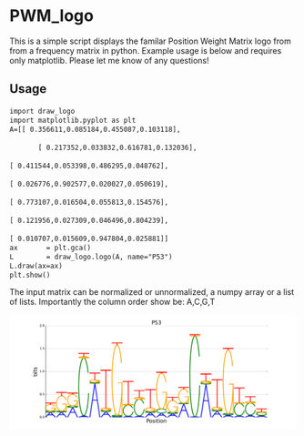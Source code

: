 # PWM_logo
This is a simple script displays the familar Position Weight Matrix logo from from a frequency matrix in python. 
Example usage is below and requires only matplotlib. Please let me know of any questions! 

## Usage
```
import draw_logo
import matplotlib.pyplot as plt
A=[[ 0.356611,0.085184,0.455087,0.103118],

       [ 0.217352,0.033832,0.616781,0.132036],

[ 0.411544,0.053398,0.486295,0.048762],

[ 0.026776,0.902577,0.020027,0.050619],

[ 0.773107,0.016504,0.055813,0.154576],

[ 0.121956,0.027309,0.046496,0.804239],

[ 0.010707,0.015609,0.947804,0.025881]]
ax       = plt.gca()
L        = draw_logo.logo(A, name="P53")
L.draw(ax=ax)
plt.show()
```

The input matrix can be normalized or unnormalized, a numpy array or a list of lists. Importantly the column order show be:
A,C,G,T

![Alt text](https://github.com/azofeifa/PWM_logo/blob/master/images/example.png)
